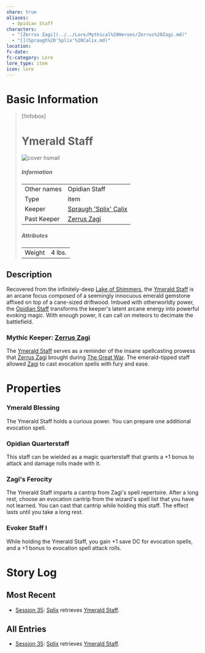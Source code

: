 ```yaml
---
share: true
aliases:
  - Opidian Staff
characters:
  - "[Zerrus Zagi](../../Lore/Mythical%20Heroes/Zerrus%20Zagi.md)"
  - "[](Spraugh%20'Splix'%20Calix.md)"
location: 
fc-date: 
fc-category: Lore
lore_type: item
icon: lore
---
```


# Basic Information
> [!infobox]
> # Ymerald Staff
> ![cover hsmall](../../zzz_attachments/Ymerald%20Staff.png)
> ##### Information
> |   |  |
> | ---- | ---- |
> | Other names | Opidian Staff|
> | Type|item|
> | Keeper | [Spraugh 'Splix' Calix](../../PCs/Spraugh%20'Splix'%20Calix.md)|
> | Past Keeper| [Zerrus Zagi](../../Lore/Mythical%20Heroes/Zerrus%20Zagi.md)|
> ##### Attributes
> |   |  |
> | ---- | ---- |
> | Weight| 4 lbs.|
## Description
Recovered from the infinitely-deep [Lake of Shimmers](../../Locations/Areas/Lake%20of%20Shimmers.md), the [Ymerald Staff](Ymerald%20Staff.md) is an arcane focus composed of a seemingly innocuous emerald gemstone affixed on top of a cane-sized driftwood. Imbued with otherworldly power, the [Opidian Staff](Ymerald%20Staff.md) transforms the keeper's latent arcane energy into powerful evoking magic. With enough power, it can call on meteors to decimate the battlefield.
### Mythic Keeper: [Zerrus Zagi](../../Lore/Mythical%20Heroes/Zerrus%20Zagi.md)
The [Ymerald Staff](Ymerald%20Staff.md) serves as a reminder of the insane spellcasting prowess that [Zerrus Zagi](../../Lore/Mythical%20Heroes/Zerrus%20Zagi.md) brought during [The Great War](../../Lore/Kippian-Sumber%20War.md). The emerald-tipped staff allowed [Zagi](../../Lore/Mythical%20Heroes/Zerrus%20Zagi.md) to cast evocation spells with fury and ease.
# Properties
### Ymerald Blessing
The Ymerald Staff holds a curious power. You can prepare one additional evocation spell.

### Opidian Quarterstaff
This staff can be wielded as a magic quarterstaff that grants a +1 bonus to attack and damage rolls made with it.

### Zagi's Ferocity
The Ymerald Staff imparts a cantrip from Zagi's spell repertoire. After a long rest, choose an evocation cantrip from the wizard's spell list that you have not learned. You can cast that cantrip while holding this staff. The effect lasts until you take a long rest.

### Evoker Staff I
While holding the Ymerald Staff, you gain +1 save DC for evocation spells, and a +1 bonus to evocation spell attack rolls.
# Story Log
## Most Recent
- [Session 35](../../../Session%2035.md): [Splix](Spraugh%20'Splix'%20Calix.md) retrieves [Ymerald Staff](Ymerald%20Staff.md).

## All Entries
- [Session 35](../../../Session%2035.md): [Splix](Spraugh%20'Splix'%20Calix.md) retrieves [Ymerald Staff](Ymerald%20Staff.md).
